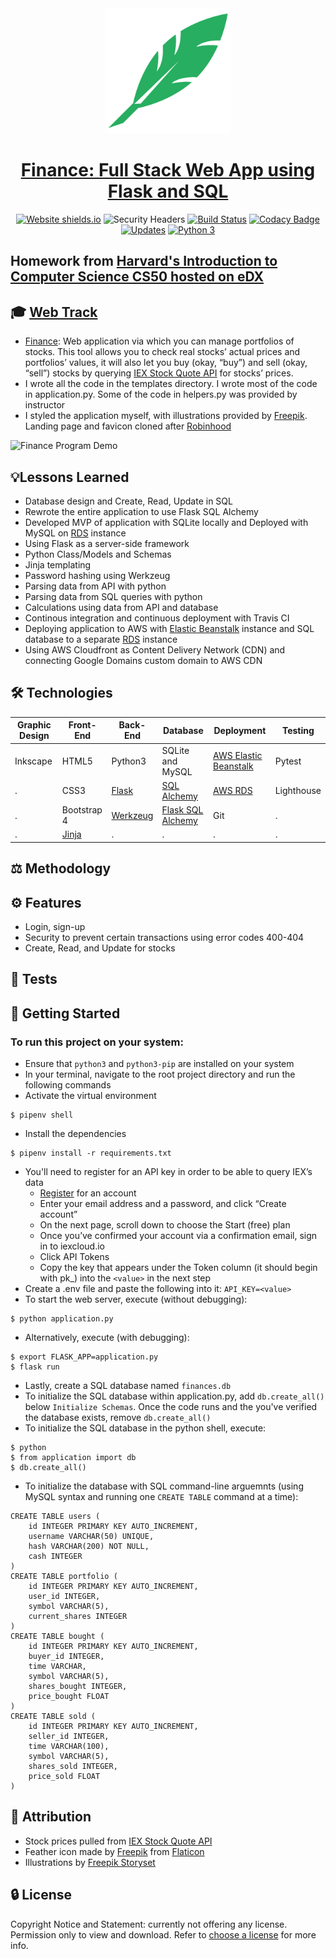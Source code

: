 <div align="center">
  <img width="200" src="static/favicon/android-chrome-512x512.png" alt="Robynhood logo">

# [Finance: Full Stack Web App using Flask and SQL](http://robynhood.app/)
[![Website shields.io](https://img.shields.io/website-up-down-green-red/http/shields.io.svg)](http://flask-env.eba-z6mwdiua.us-west-2.elasticbeanstalk.com/)
![Security Headers](https://img.shields.io/security-headers?url=http%3A%2F%2Fflask-env.eba-z6mwdiua.us-west-2.elasticbeanstalk.com%2F)
[![Build Status](https://travis-ci.org/JacobGrisham/Finance-Full-Stack-Web-App-using-Flask-and-SQL.svg?branch=master)](https://travis-ci.org/JacobGrisham/Finance-Full-Stack-Web-App-using-Flask-and-SQL)
[![Codacy Badge](https://app.codacy.com/project/badge/Grade/323b83dec4c44b78bde6a4b2aa3477ec)](https://www.codacy.com/gh/JacobGrisham/Finance-Full-Stack-Web-App-using-Flask-and-SQL/dashboard?utm_source=github.com&amp;utm_medium=referral&amp;utm_content=JacobGrisham/Finance-Full-Stack-Web-App-using-Flask-and-SQL&amp;utm_campaign=Badge_Grade)
[![Updates](https://pyup.io/repos/github/JacobGrisham/Finance-Full-Stack-Web-App-using-Flask-and-SQL/shield.svg)](https://pyup.io/repos/github/JacobGrisham/Finance-Full-Stack-Web-App-using-Flask-and-SQL/)
[![Python 3](https://pyup.io/repos/github/JacobGrisham/Finance-Full-Stack-Web-App-using-Flask-and-SQL/python-3-shield.svg)](https://pyup.io/repos/github/JacobGrisham/Finance-Full-Stack-Web-App-using-Flask-and-SQL/)
</div>

## Homework from [Harvard's Introduction to Computer Science CS50 hosted on eDX](https://www.edx.org/course/cs50s-introduction-to-computer-science)
## 🎓 [Web Track](https://cs50.harvard.edu/x/2020/tracks/web/)
-   [Finance](https://cs50.harvard.edu/x/2020/tracks/web/finance/): Web application via which you can manage portfolios of stocks. This tool allows you to check real stocks’ actual prices and portfolios’ values, it will also let you buy (okay, “buy”) and sell (okay, “sell”) stocks by querying [IEX Stock Quote API](https://iexcloud.io/docs/api/#quote) for stocks’ prices.
-   I wrote all the code in the templates directory. I wrote most of the code in application.py. Some of the code in helpers.py was provided by instructor
-   I styled the application myself, with illustrations provided by [Freepik](http://www.freepik.com/). Landing page and favicon cloned after [Robinhood](https://robinhood.com/us/en/)

![Finance Program Demo](img/demo.gif)

## 💡Lessons Learned
-   Database design and Create, Read, Update in SQL
-   Rewrote the entire application to use Flask SQL Alchemy
-   Developed MVP of application with SQLite locally and Deployed with MySQL on [RDS](https://aws.amazon.com/rds/) instance
-   Using Flask as a server-side framework
-   Python Class/Models and Schemas
-   Jinja templating
-   Password hashing using Werkzeug
-   Parsing data from API with python
-   Parsing data from SQL queries with python
-   Calculations using data from API and database
-   Continous integration and continuous deployment with Travis CI
-   Deploying application to AWS with [Elastic Beanstalk](https://aws.amazon.com/elasticbeanstalk/) instance and SQL database to a separate [RDS](https://aws.amazon.com/rds/) instance
-   Using AWS Cloudfront as Content Delivery Network (CDN) and connecting Google Domains custom domain to AWS CDN

## 🛠 Technologies
|Graphic Design|Front-End|Back-End|Database|Deployment|Testing|
|------------- | ------- | ------ | ------ | -------- | -------|
|Inkscape	    |HTML5	  |Python3  |SQLite and MySQL  |[AWS Elastic Beanstalk]()	   |Pytest|
|.			      |CSS3		  |[Flask](https://flask.palletsprojects.com/en/1.1.x/)   |[SQL Alchemy](https://www.sqlalchemy.org/)|[AWS RDS](https://aws.amazon.com/rds/)      |Lighthouse|
|.			        |Bootstrap 4|[Werkzeug](https://werkzeug.palletsprojects.com/en/1.0.x/)	|[Flask SQL Alchemy](https://flask-sqlalchemy.palletsprojects.com/en/2.x/)	  |Git		   |.|
|.			        |[Jinja](https://jinja.palletsprojects.com/en/2.11.x/)    |.		   |.		    |.		     |.|

## ⚖️ Methodology

## ⚙️ Features
-   Login, sign-up
-   Security to prevent certain transactions using error codes 400-404
-   Create, Read, and Update for stocks

## 📐 Tests

## 🚀 Getting Started
### To run this project on your system:
-   Ensure that `python3` and `python3-pip` are installed on your system
-   In your terminal, navigate to the root project directory and run the following commands
-   Activate the virtual environment
```
$ pipenv shell
```
-   Install the dependencies
```
$ pipenv install -r requirements.txt
```
-   You'll need to register for an API key in order to be able to query IEX’s data
	-   [Register](iexcloud.io/cloud-login#/register/) for an account
	-   Enter your email address and a password, and click “Create account”
	-   On the next page, scroll down to choose the Start (free) plan
	-   Once you’ve confirmed your account via a confirmation email, sign in to iexcloud.io
	-   Click API Tokens
	-   Copy the key that appears under the Token column (it should begin with pk_) into the `<value>` in the next step
-   Create a .env file and paste the following into it: `API_KEY=<value>`
-   To start the web server, execute (without debugging):
```
$ python application.py 
```
-   Alternatively, execute (with debugging):
```
$ export FLASK_APP=application.py
$ flask run
```
-   Lastly, create a SQL database named `finances.db`
-   To initialize the SQL database within application.py, add `db.create_all()` below `Initialize Schemas`. Once the code runs and the you've verified the database exists, remove `db.create_all()`
-   To initialize the SQL database in the python shell, execute:
```
$ python
$ from application import db
$ db.create_all()
```
-   To initialize the database with SQL command-line arguemnts (using MySQL syntax and running one `CREATE TABLE` command at a time):
```
CREATE TABLE users (
	id INTEGER PRIMARY KEY AUTO_INCREMENT,
	username VARCHAR(50) UNIQUE, 
	hash VARCHAR(200) NOT NULL, 
	cash INTEGER
)
CREATE TABLE portfolio (
	id INTEGER PRIMARY KEY AUTO_INCREMENT,
	user_id INTEGER, 
	symbol VARCHAR(5), 
	current_shares INTEGER
)
CREATE TABLE bought (
	id INTEGER PRIMARY KEY AUTO_INCREMENT,
	buyer_id INTEGER, 
	time VARCHAR, 
	symbol VARCHAR(5), 
	shares_bought INTEGER, 
	price_bought FLOAT
)
CREATE TABLE sold (
	id INTEGER PRIMARY KEY AUTO_INCREMENT,
	seller_id INTEGER, 
	time VARCHAR(100), 
	symbol VARCHAR(5), 
	shares_sold INTEGER, 
	price_sold FLOAT
)
```

## 📣 Attribution
-   Stock prices pulled from [IEX Stock Quote API](https://iexcloud.io/docs/api/#quote)
-   Feather icon made by [Freepik](http://www.freepik.com/) from [Flaticon](https://www.flaticon.com/free-icon/feather_105145?term=feather&page=1&position=85&related_item_id=105145)
-   Illustrations by [Freepik Storyset](https://storyset.com/people/rafiki)

## 🔒 License
Copyright Notice and Statement: currently not offering any license. Permission only to view and download. Refer to [choose a license](https://choosealicense.com/no-permission/) for more info.
